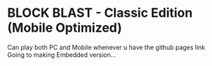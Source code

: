 # BLOCK BLAST - Classic Edition (Mobile Optimized)

Can play both PC and Mobile whenever u have the github pages link  
Going to making Embedded version...
